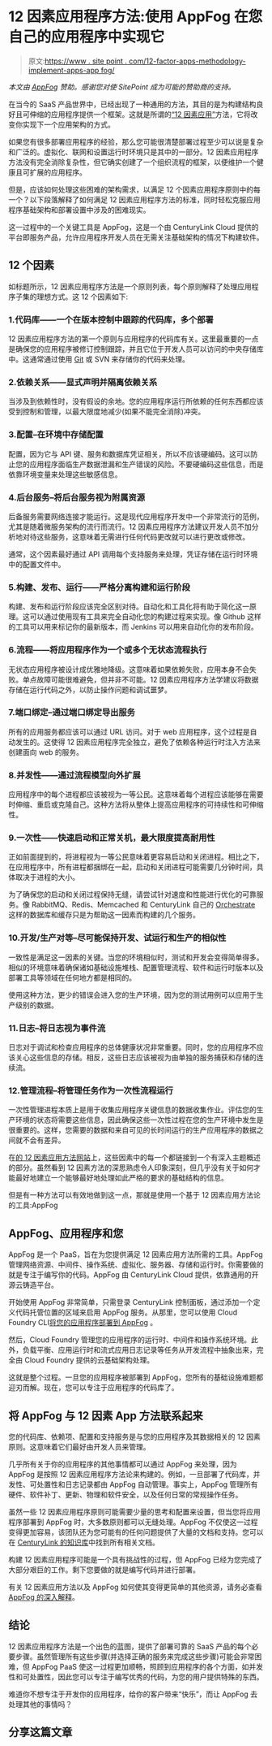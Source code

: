 # 12 因素应用程序方法:使用 AppFog 在您自己的应用程序中实现它

> 原文:[https://www . site point . com/12-factor-apps-methodology-implement-apps-app fog/](https://www.sitepoint.com/12-factor-apps-methodology-implement-apps-appfog/)

*本文由 [AppFog](https://www.ctl.io/appfog/) 赞助。感谢您对使 SitePoint 成为可能的赞助商的支持。*

在当今的 SaaS 产品世界中，已经出现了一种通用的方法，其目的是为构建结构良好且可伸缩的应用程序提供一个框架。这就是所谓的[“12 因素应用”](http://12factor.net/)方法，它将改变你实现下一个应用架构的方式。

如果您有很多部署应用程序的经验，那么您可能很清楚部署过程至少可以说是复杂和广泛的。虚拟化、联网和设置运行时环境只是其中的一部分。12 因素应用程序方法没有完全消除复杂性，但它确实创建了一个组织流程的框架，以便维护一个健康且可扩展的应用程序。

但是，应该如何处理这些困难的架构需求，以满足 12 个因素应用程序原则中的每一个？以下段落解释了如何满足 12 因素应用程序方法的标准，同时轻松克服应用程序基础架构和部署设置中涉及的困难现实。

这一过程中的一个关键工具是 AppFog，这是一个由 CenturyLink Cloud 提供的平台即服务产品，允许应用程序开发人员在无需关注基础架构的情况下构建软件。

## 12 个因素

如标题所示，12 因素应用程序方法是一个原则列表，每个原则解释了处理应用程序子集的理想方式。这 12 个因素如下:

### 1.代码库——一个在版本控制中跟踪的代码库，多个部署

12 因素应用程序方法的第一个原则与应用程序的代码库有关。这里最重要的一点是确保您的应用程序被修订控制跟踪，并且它位于开发人员可以访问的中央存储库中。这通常通过使用 [Git](https://www.sitepoint.com/git-for-beginners/) 或 SVN 来存储你的代码来处理。

### 2.依赖关系——显式声明并隔离依赖关系

当涉及到依赖性时，没有假设的余地。您的应用程序运行所依赖的任何东西都应该受到控制和管理，以最大限度地减少(如果不能完全消除)冲突。

### 3.配置–在环境中存储配置

配置，因为它与 API 键、服务和数据库凭证相关，所以不应该硬编码。这可以防止您的应用程序面临生产数据泄漏和生产错误的风险。不要硬编码这些信息，而是依靠环境变量来处理这些敏感信息。

### 4.后台服务–将后台服务视为附属资源

后备服务需要网络连接才能运行。这是现代应用程序开发中一个非常流行的范例，尤其是随着微服务架构的流行而流行。12 因素应用程序方法建议开发人员不加分析地对待这些服务，这意味着无需进行任何代码更改就可以进行更改或修改。

通常，这个因素最好通过 API 调用每个支持服务来处理，凭证存储在运行时环境中的配置文件中。

### 5.构建、发布、运行——严格分离构建和运行阶段

构建、发布和运行阶段应该完全区别对待。自动化和工具化将有助于简化这一原理。这可以通过使用现有工具来完全自动化您的构建过程来实现。像 Github 这样的工具可以用来标记你的最新版本，而 Jenkins 可以用来自动化你的发布阶段。

### 6.流程——将应用程序作为一个或多个无状态流程执行

无状态应用程序被设计成优雅地降级。这意味着如果依赖失败，应用本身不会失败。单点故障可能很难避免，但并非不可能。12 因素应用程序方法学建议将数据存储在运行代码之外，以防止操作问题和调试噩梦。

### 7.端口绑定–通过端口绑定导出服务

所有的应用服务都应该可以通过 URL 访问。对于 web 应用程序，这个过程是自动发生的。这使得 12 因素应用程序完全独立，避免了依赖各种运行时注入方法来创建面向 web 的服务。

### 8.并发性——通过流程模型向外扩展

应用程序中的每个进程都应该被视为一等公民。这意味着每个进程应该能够在需要时伸缩、重启或克隆自己。这种方法将从整体上提高应用程序的可持续性和可伸缩性。

### 9.一次性——快速启动和正常关机，最大限度提高耐用性

正如前面提到的，将进程视为一等公民意味着更容易启动和关闭进程。相比之下，在应用程序中，所有进程都捆绑在一起，启动和关闭进程可能需要几分钟时间，具体取决于进程的大小。

为了确保您的启动和关闭过程保持无缝，请尝试针对速度和性能进行优化的可靠服务。像 RabbitMQ、Redis、Memcached 和 CenturyLink 自己的 [Orchestrate](https://www.ctl.io/orchestrate/) 这样的数据库和缓存只是为帮助这一因素而构建的几个服务。

### 10.开发/生产对等–尽可能保持开发、试运行和生产的相似性

一致性是满足这一因素的关键。当您的环境相似时，测试和开发会变得简单得多。相似的环境意味着确保诸如基础设施堆栈、配置管理流程、软件和运行时版本以及部署工具等领域在任何地方都是相同的。

使用这种方法，更少的错误会进入您的生产环境，因为您的测试用例可以应用于生产级别的数据。

### 11.日志–将日志视为事件流

日志对于调试和检查应用程序的总体健康状况非常重要。同时，您的应用程序不应该关心这些信息的存储。相反，这些日志应该被视为由单独的服务捕获和存储的连续流。

### 12.管理流程–将管理任务作为一次性流程运行

一次性管理进程本质上是用于收集应用程序关键信息的数据收集作业。评估您的生产环境的状态将需要这些信息，因此确保这些一次性过程在您的生产环境中发生是很重要的。这样，您需要的数据和来自可见的长时间运行的生产应用程序的数据之间就不会有差异。

在[的 12 因素应用方法网站](http://12factor.net/)上，这些因素中的每一个都链接到一个有深入主题概述的部分。虽然看到 12 因素方法的深思熟虑令人印象深刻，但几乎没有关于如何才能最好地建立一个能够最好地处理如此严格的要求的基础结构的信息。

但是有一种方法可以有效地做到这一点，那就是使用一个基于 12 因素应用方法论的工具:AppFog

## AppFog、应用程序和您

AppFog 是一个 PaaS，旨在为您提供满足 12 因素应用方法所需的工具。AppFog 管理网络资源、中间件、操作系统、虚拟化、服务器、存储和运行时。你需要做的就是专注于编写你的代码。AppFog 由 CenturyLink Cloud 提供，依靠通用的开源云铸造平台。

开始使用 AppFog 非常简单，只需登录 CenturyLink 控制面板，通过添加一个定义代码托管位置的区域来启用 AppFog 服务。从那里，您可以使用 Cloud Foundry CLI[将您的应用程序部署到 AppFog](https://www.ctl.io/knowledge-base/appfog/deploy-an-application/) 。

然后，Cloud Foundry 管理您的应用程序的运行时、中间件和操作系统环境。此外，负载平衡、应用运行时和流式应用日志记录等任务从开发流程中抽象出来，完全由 Cloud Foundry 提供的云基础架构处理。

这就是整个过程。一旦您的应用程序被部署到 AppFog，您所有的基础设施难题都迎刃而解。现在，您可以专注于应用程序的代码库了。

## 将 AppFog 与 12 因素 App 方法联系起来

您的代码库、依赖项、配置和支持服务是与您的应用程序及其数据相关的 12 因素原则。这意味着它们最好由开发人员来管理。

几乎所有关于你的应用程序的其他事情都可以通过 AppFog 来处理，因为 AppFog 是按照 12 因素应用程序方法论来构建的。例如，一旦部署了代码库，并发性、可处置性和日志记录都由 AppFog 自动管理。事实上，AppFog 管理所有硬件、软件补丁、更新、物理和软件安全，以及任何日常的常规操作任务。

虽然一些 12 因素应用程序原则可能需要少量的思考和配置来设置，但当您将应用程序部署到 AppFog 时，大多数原则都可以无缝处理。AppFog 不仅使这一过程变得更加容易，该团队还为您可能有的任何问题提供了大量的文档和支持。您可以在 [CenturyLink 的知识库](https://www.ctl.io/knowledge-base/appfog/#1)中找到所有相关文档。

构建 12 因素应用程序可能是一个具有挑战性的过程，但 AppFog 已经为您完成了大部分艰巨的工作。剩下您要做的就是编写代码并进行部署。

有关 12 因素应用方法以及 AppFog 如何使其变得更简单的其他资源，请务必查看 [AppFog 的深入解释](https://www.ctl.io/blog/post/appfog-and-twelve-factor-apps-explained/)。

## 结论

12 因素应用程序方法是一个出色的蓝图，提供了部署可靠的 SaaS 产品的每个必要步骤。虽然管理所有这些步骤(并选择正确的服务来完成这些步骤)可能会非常困难，但 AppFog PaaS 使这一过程更加顺畅，照顾到应用程序的各个方面，如并发性和可处置性，因此您可以专注于编写优秀的代码，为您的用户提供特殊的东西。

难道你不想专注于开发你的应用程序，给你的客户带来“快乐”，而让 AppFog 去处理其他的事情吗？

## 分享这篇文章